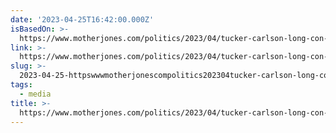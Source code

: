 ```yaml
---
date: '2023-04-25T16:42:00.000Z'
isBasedOn: >-
  https://www.motherjones.com/politics/2023/04/tucker-carlson-long-con-fox-news-trump/
link: >-
  https://www.motherjones.com/politics/2023/04/tucker-carlson-long-con-fox-news-trump/
slug: >-
  2023-04-25-httpswwwmotherjonescompolitics202304tucker-carlson-long-con-fox-news-trump
tags:
  - media
title: >-
  https://www.motherjones.com/politics/2023/04/tucker-carlson-long-con-fox-news-trump/
---
```


